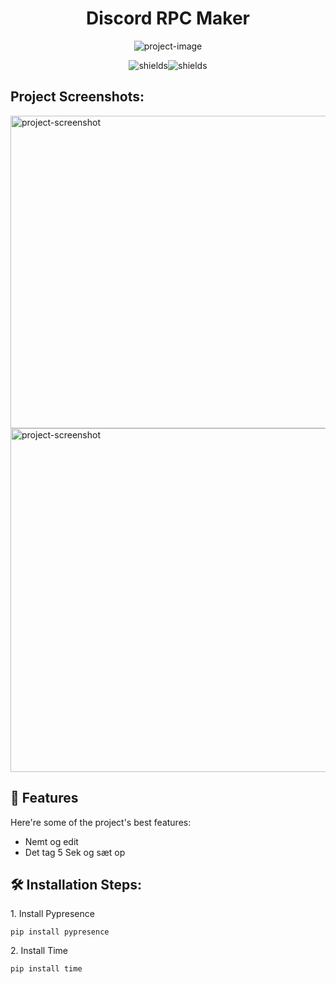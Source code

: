<h1 align="center" id="title">Discord RPC Maker</h1>

<p align="center"><img src="https://socialify.git.ci/GoTFlamingoDK/Discord-RPC-Maker/image?font=Raleway&amp;forks=1&amp;issues=1&amp;language=1&amp;name=1&amp;owner=1&amp;pattern=Solid&amp;stargazers=1&amp;theme=Dark" alt="project-image"></p>

<p align="center"><img src="https://img.shields.io/badge/Python" alt="shields"><img src="https://img.shields.io/badge/Tutorial" alt="shields"></p>

<h2>Project Screenshots:</h2>

<img src="https://cdn.discordapp.com/attachments/1220333609085304852/1239224929551913112/code.png?ex=664225a6&amp;is=6640d426&amp;hm=ef1df1c7707e2b3cf68acd00f8157bcf1984823c43c550c1d1001b6b0088e668&amp;" alt="project-screenshot" width="550" height="500/">

<img src="https://cdn.discordapp.com/attachments/1220333609085304852/1239224163512746005/image.png?ex=664224f0&amp;is=6640d370&amp;hm=cad980b6fb526d8b0938476766603981df13a5af9406fc0f5dee5d41275e8668&amp;" alt="project-screenshot" width="550" height="https://cdn.discordapp.com/attachments/1220333609085304852/1239224163512746005/image.png?ex=664224f0&amp;is=6640d370&amp;hm=cad980b6fb526d8b0938476766603981df13a5af9406fc0f5dee5d41275e8668&amp;/">

  
  
<h2>🧐 Features</h2>

Here're some of the project's best features:

*   Nemt og edit
*   Det tag 5 Sek og sæt op

<h2>🛠️ Installation Steps:</h2>

<p>1. Install Pypresence</p>

```
pip install pypresence
```

<p>2. Install Time</p>

```
pip install time
```
